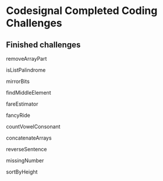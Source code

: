 # Codesignal Completed Coding Challenges
## Finished challenges
removeArrayPart

isListPalindrome

mirrorBits

findMiddleElement

fareEstimator

fancyRide

countVowelConsonant

concatenateArrays

reverseSentence

missingNumber

sortByHeight